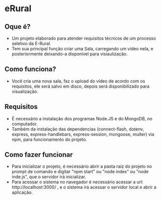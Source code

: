 # eRural

## Oque é?
- Um projeto elaborado para atender requisitos técnicos de um processo seletivo da E-Rural.
- Tem sua principal função criar uma Sala, carregando um vídeo nela, e posteriormente deixando-a disponível para visiaulização.

## Como funciona?
- Você cria uma nova sala, faz o upload do vídeo de acordo com os requisitos, ele será salvo em disco, depois será disponibilizado para visualização.


## Requisitos
- É necessário a instalação dos programas Node.JS e do MongoDB, no computador.
- Também da instalação das dependencias (connect-flash, dotenv, express, express-handlebars, express-session, mongoose, multer) via npm, para funcionamento do projeto.


## Como fazer funcionar
- Para inicializar o projeto, é necessário abrir a pasta raiz do projeto no prompt de comando e digitar "npm start" ou "node index" ou "node inde.js", que o servidor irá inicializar.
- Para acessar o sistema no navegador é necessário acessar a url: http://localhost:3000/ , e o sistema irá acessar o servidor local e abrir a aplicação.
